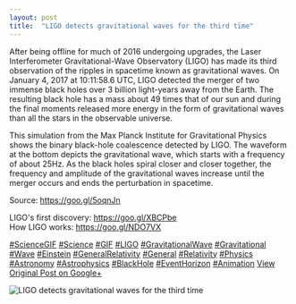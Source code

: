 ```yaml
---
layout: post
title:  "LIGO detects gravitational waves for the third time"
---
```


After being offline for much of 2016 undergoing upgrades, the Laser Interferometer Gravitational-Wave Observatory (LIGO) has made its third observation of the ripples in spacetime known as gravitational waves. On January 4, 2017 at 10:11:58.6 UTC, LIGO detected the merger of two immense black holes over 3 billion light-years away from the Earth. The resulting black hole has a mass about 49 times that of our sun and during the final moments released more energy in the form of gravitational waves than all the stars in the observable universe.  
  
This simulation from the Max Planck Institute for Gravitational Physics shows the binary black-hole coalescence detected by LIGO. The waveform at the bottom depicts the gravitational wave, which starts with a frequency of about 25Hz. As the black holes spiral closer and closer together, the frequency and amplitude of the gravitational waves increase until the merger occurs and ends the perturbation in spacetime.  
  
Source: <https://goo.gl/5oqnJn>  
  
LIGO's first discovery: <https://goo.gl/XBCPbe>  
How LIGO works: <https://goo.gl/NDO7VX>  
  
[#ScienceGIF](https://plus.google.com/s/%23ScienceGIF/posts) [#Science](https://plus.google.com/s/%23Science/posts) [#GIF](https://plus.google.com/s/%23GIF/posts) [#LIGO](https://plus.google.com/s/%23LIGO/posts) [#GravitationalWave](https://plus.google.com/s/%23GravitationalWave/posts) [#Gravitational](https://plus.google.com/s/%23Gravitational/posts) [#Wave](https://plus.google.com/s/%23Wave/posts) [#Einstein](https://plus.google.com/s/%23Einstein/posts) [#GeneralRelativity](https://plus.google.com/s/%23GeneralRelativity/posts) [#General](https://plus.google.com/s/%23General/posts) [#Relativity](https://plus.google.com/s/%23Relativity/posts) [#Physics](https://plus.google.com/s/%23Physics/posts) [#Astronomy](https://plus.google.com/s/%23Astronomy/posts) [#Astrophysics](https://plus.google.com/s/%23Astrophysics/posts) [#BlackHole](https://plus.google.com/s/%23BlackHole/posts) [#EventHorizon](https://plus.google.com/s/%23EventHorizon/posts) [#Animation](https://plus.google.com/s/%23Animation/posts)
[View Original Post on Google+](https://plus.google.com/+ColinSullender/posts/azza196ajG3)

![LIGO detects gravitational waves for the third time](/assets/img/2017-06-03-LIGO-detects-gravitational-waves-for-the-third-time.gif)
